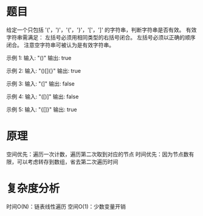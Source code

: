 # 题目
给定一个只包括 '('，')'，'{'，'}'，'['，']' 的字符串，判断字符串是否有效。
有效字符串需满足：
左括号必须用相同类型的右括号闭合。
左括号必须以正确的顺序闭合。
注意空字符串可被认为是有效字符串。

示例 1:
输入: "()"
输出: true

示例 2:
输入: "()[]{}"
输出: true

示例 3:
输入: "(]"
输出: false

示例 4:
输入: "([)]"
输出: false

示例 5:
输入: "{[]}"
输出: true

# 原理
空间优先：遍历一次计数，遍历第二次取到对应的节点
时间优先：因为节点数有限，可以考虑转存到数组，省去第二次遍历时间

# 复杂度分析
时间O(N)：链表线性遍历
空间O(1)：少数变量开销
